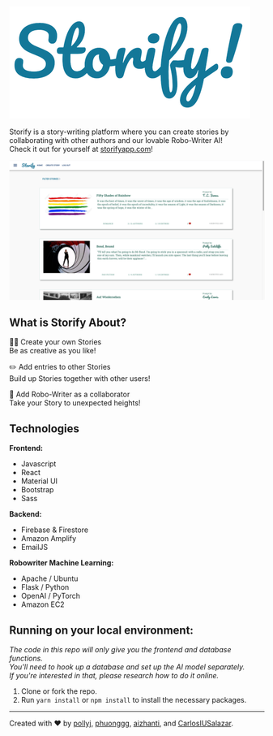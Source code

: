 ![logo](https://github.com/Gryphon-CC12/storify/blob/master/images/logo.png?raw=true)

Storify is a story-writing platform where you can create stories by collaborating with other authors and our lovable Robo-Writer AI!  
Check it out for yourself at [storifyapp.com](https://www.storifyapp.com)!

![Screen Shot 2020-06-23 at 15 00 03](https://github.com/Gryphon-CC12/storify/blob/master/images/screenshot_1.png?raw=true)



## What is Storify About?
✍🏼  Create your own Stories  
    Be as creative as you like!  

✏️  Add entries to other Stories  
    Build up Stories together with other users!  

🤖  Add Robo-Writer as a collaborator  
    Take your Story to unexpected heights!  
    


## Technologies
**Frontend:**
* Javascript
* React
* Material UI
* Bootstrap
* Sass  
  
**Backend:**
* Firebase & Firestore
* Amazon Amplify
* EmailJS  
  
**Robowriter Machine Learning:**
* Apache / Ubuntu
* Flask / Python
* OpenAI / PyTorch
* Amazon EC2



## Running on your local environment:
*The code in this repo will only give you the frontend and database functions.  
You'll need to hook up a database and set up the AI model separately.  
If you're interested in that, please research how to do it online.*
1. Clone or fork the repo.
2. Run `yarn install` or `npm install` to install the necessary packages.

------

Created with ♥️ by [pollyj](https://www.github.com/pollyj), [phuonggg](https://github.com/phuonggg), [aizhanti](https://github.com/aizhanti), and [CarlosIUSalazar](https://github.com/CarlosIUSalazar).

